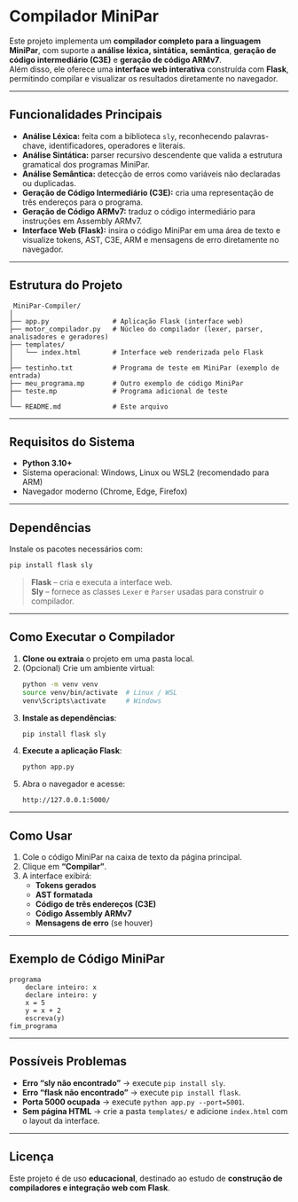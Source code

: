 # Compilador MiniPar

Este projeto implementa um **compilador completo para a linguagem MiniPar**, com suporte a **análise léxica, sintática, semântica**, **geração de código intermediário (C3E)** e **geração de código ARMv7**.  
Além disso, ele oferece uma **interface web interativa** construída com **Flask**, permitindo compilar e visualizar os resultados diretamente no navegador.

---

## Funcionalidades Principais

- **Análise Léxica:** feita com a biblioteca `sly`, reconhecendo palavras-chave, identificadores, operadores e literais.  
- **Análise Sintática:** parser recursivo descendente que valida a estrutura gramatical dos programas MiniPar.  
- **Análise Semântica:** detecção de erros como variáveis não declaradas ou duplicadas.  
- **Geração de Código Intermediário (C3E):** cria uma representação de três endereços para o programa.  
- **Geração de Código ARMv7:** traduz o código intermediário para instruções em Assembly ARMv7.  
- **Interface Web (Flask):** insira o código MiniPar em uma área de texto e visualize tokens, AST, C3E, ARM e mensagens de erro diretamente no navegador.

---

## Estrutura do Projeto

```
 MiniPar-Compiler/
│
├── app.py                # Aplicação Flask (interface web)
├── motor_compilador.py   # Núcleo do compilador (lexer, parser, analisadores e geradores)
├── templates/
│   └── index.html        # Interface web renderizada pelo Flask
│
├── testinho.txt          # Programa de teste em MiniPar (exemplo de entrada)
├── meu_programa.mp       # Outro exemplo de código MiniPar
├── teste.mp              # Programa adicional de teste
│
└── README.md             # Este arquivo
```

---

## Requisitos do Sistema

- **Python 3.10+**
- Sistema operacional: Windows, Linux ou WSL2 (recomendado para ARM)
- Navegador moderno (Chrome, Edge, Firefox)

---

## Dependências

Instale os pacotes necessários com:

```bash
pip install flask sly
```

> **Flask** – cria e executa a interface web.  
> **Sly** – fornece as classes `Lexer` e `Parser` usadas para construir o compilador.

---

## Como Executar o Compilador

1. **Clone ou extraia** o projeto em uma pasta local.  
2. (Opcional) Crie um ambiente virtual:
   ```bash
   python -m venv venv
   source venv/bin/activate  # Linux / WSL
   venv\Scripts\activate     # Windows
   ```
3. **Instale as dependências**:
   ```bash
   pip install flask sly
   ```
4. **Execute a aplicação Flask**:
   ```bash
   python app.py
   ```
5. Abra o navegador e acesse:
   ```
   http://127.0.0.1:5000/
   ```

---

## Como Usar

1. Cole o código MiniPar na caixa de texto da página principal.  
2. Clique em **“Compilar”**.  
3. A interface exibirá:
   - **Tokens gerados**
   - **AST formatada**
   - **Código de três endereços (C3E)**
   - **Código Assembly ARMv7**
   - **Mensagens de erro** (se houver)

---

## Exemplo de Código MiniPar

```minipar
programa
    declare inteiro: x
    declare inteiro: y
    x = 5
    y = x + 2
    escreva(y)
fim_programa
```

---

## Possíveis Problemas

- **Erro “sly não encontrado”** → execute `pip install sly`.  
- **Erro “flask não encontrado”** → execute `pip install flask`.  
- **Porta 5000 ocupada** → execute `python app.py --port=5001`.  
- **Sem página HTML** → crie a pasta `templates/` e adicione `index.html` com o layout da interface.

---

## Licença

Este projeto é de uso **educacional**, destinado ao estudo de **construção de compiladores e integração web com Flask**.
